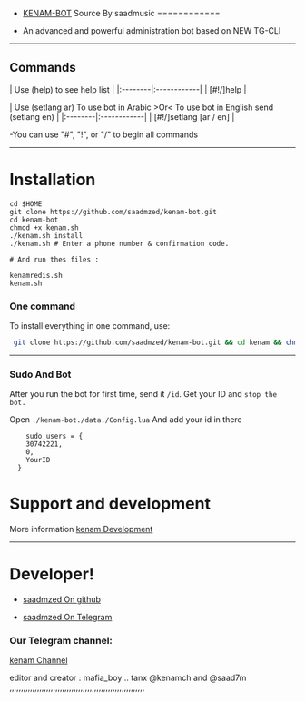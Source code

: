   - [KENAM-BOT](https://telegram.me/saad7m) Source By saadmusic
============

  - An advanced and powerful administration bot based on NEW TG-CLI


-----------------

## Commands

| Use (help) to see help list |
|:--------|:------------|
| [#!/]help |

| Use (setlang ar) To use bot in Arabic >Or< To use bot in English send (setlang en) |
|:--------|:------------|
| [#!/]setlang [ar / en] | 

-You can use "#", "!", or "/" to begin all commands


* * *

# Installation

`````
cd $HOME
git clone https://github.com/saadmzed/kenam-bot.git
cd kenam-bot
chmod +x kenam.sh
./kenam.sh install
./kenam.sh # Enter a phone number & confirmation code.

# And run thes files :

kenamredis.sh
kenam.sh
``````
### One command
To install everything in one command, use:

```sh
 git clone https://github.com/saadmzed/kenam-bot.git && cd kenam && chmod +x kenam.sh && ./kenam.sh install && ./kenam.sh
```

* * *

### Sudo And Bot

After you run the bot for first time, send it `/id`. Get your ID and `stop the bot.`

Open `./kenam-bot./data./Config.lua` And add your id in there
```
    sudo_users = {
    30742221,
    0,
    YourID
  }
```

# Support and development

More information [kenam Development](https://telegram.me/joinchat/AdUWzT25mIyGg7n4WQAzFQ)

* * *

# Developer!


- [saadmzed On github](https://github.com/saadmzed) 

- [saadmzed On Telegram](https://telegram.me/saad7m)


### Our Telegram channel:

[kenam Channel](https://telegram.me/kenam_ch)

editor and creator : mafia_boy .. tanx @kenamch and @saad7m ,,,,,,,,,,,,,,,,,,,,,,,,,,,,,,,,,,,,,,,,,,,,,,,,,,,,,,,,,,,
